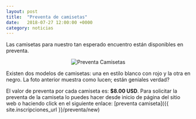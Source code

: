 ```yaml
---
layout: post
title:  "Preventa de camisetas"
date:   2018-07-27 12:00:00 +0000
category: noticias
---
```


Las camisetas para nuestro tan esperado encuentro están disponibles en preventa. 

<center><img alt="Preventa Camisetas" src="/assets/img/camisetas.png" /></center>

Existen dos modelos de camisetas: una en estilo blanco con rojo y la otra en negro. La foto anterior muestra como lucen; están geniales verdad?

El valor de preventa por cada camiseta es: <b>$8.00 USD</b>. Para solicitar la preventa de la camiseta lo puedes hacer desde inicio de página del sitio web o haciendo click en el siguiente enlace: 
[preventa camiseta]({{ site.inscripciones_url  }}/preventa/new)
